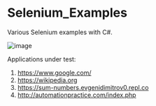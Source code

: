 # Selenium_Examples
Various Selenium examples with C#.

![image](https://user-images.githubusercontent.com/30266187/110232031-d8094080-7f23-11eb-98c7-5e6d13a2ce8a.png)

Applications under test:
1. https://www.google.com/
2. https://wikipedia.org
3. https://sum-numbers.evgenidimitrov0.repl.co
4. http://automationpractice.com/index.php
